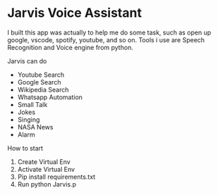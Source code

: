 # Jarvis Voice Assistant

I built this app was actually to help me do some task, such as open up google, vscode, spotify, youtube, and so on. Tools i use are Speech Recognition and Voice engine from python.

Jarvis can do
- Youtube Search
- Google Search
- Wikipedia Search
- Whatsapp Automation
- Small Talk
- Jokes
- Singing
- NASA News
- Alarm


How to start 
1. Create Virtual Env
2. Activate Virtual Env
3. Pip install requirements.txt
4. Run python Jarvis.p
